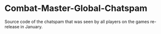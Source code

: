 # Combat-Master-Global-Chatspam
Source code of the chatspam that was seen by all players on the games re-release in January.

